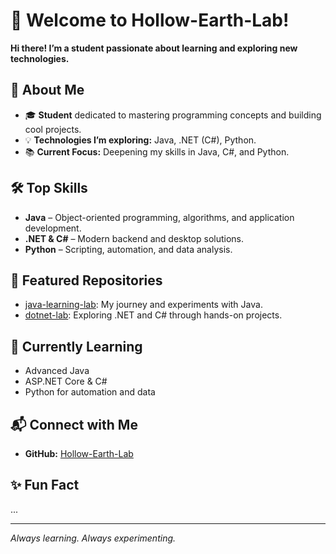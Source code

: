 # 👋 Welcome to Hollow-Earth-Lab!

**Hi there! I’m a student passionate about learning and exploring new technologies.**

## 🚀 About Me
- 🎓 **Student** dedicated to mastering programming concepts and building cool projects.
- 💡 **Technologies I’m exploring:** Java, .NET (C#), Python.
- 📚 **Current Focus:** Deepening my skills in Java, C#, and Python.

## 🛠️ Top Skills
- **Java** – Object-oriented programming, algorithms, and application development.
- **.NET & C#** – Modern backend and desktop solutions.
- **Python** – Scripting, automation, and data analysis.

## 🌟 Featured Repositories
- [java-learning-lab](https://github.com/Hollow-Earth-Lab/java-learning-lab): My journey and experiments with Java.
- [dotnet-lab](https://github.com/Hollow-Earth-Lab/dotnet-lab): Exploring .NET and C# through hands-on projects.

## 🌱 Currently Learning
- Advanced Java
- ASP.NET Core & C#
- Python for automation and data

## 📬 Connect with Me
- **GitHub:** [Hollow-Earth-Lab](https://github.com/Hollow-Earth-Lab/)

## ✨ Fun Fact
...

---

_Always learning. Always experimenting._